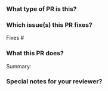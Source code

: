 <!-- Thanks for sending a pull request!

PR Title Format:
1. pkg [, pkg2, pkg3]: what's changed #xxx
2. *: what's changed #xxx

-->

### What type of PR is this?

<!--
Add one of the following types:
/bug
/documentation
/cleanup
/enhancement
-->

### Which issue(s) this PR fixes?

<!--
Automatically closes linked issue when PR is merged.
Usage: `Fixes #<issue number>`, or `Fixes (paste link of issue)`.
-->
Fixes #

### What this PR does?

Summary:

### Special notes for your reviewer?
